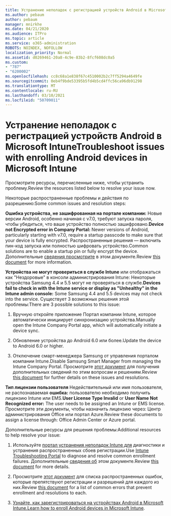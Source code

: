 ```yaml
---
title: Устранение неполадок с регистрацией устройств Android в Microsoft Intune
ms.author: pebaum
author: pebaum
manager: mnirkhe
ms.date: 04/21/2020
ms.audience: ITPro
ms.topic: article
ms.service: o365-administration
ROBOTS: NOINDEX, NOFOLLOW
localization_priority: Normal
ms.assetid: d0269461-20a8-4c9e-83b2-8fcf608dc0a5
ms.custom:
- "787"
- "6200002"
ms.openlocfilehash: cc8c68a1e838f67c4510002b2c7ff5294a4649fe
ms.sourcegitcommit: 0eb4f9bde53395b5fd4b5cd4ffc56ca96db91298
ms.translationtype: MT
ms.contentlocale: ru-RU
ms.lasthandoff: 03/10/2021
ms.locfileid: "50709011"
---
```

# <a name="troubleshoot-issues-with-enrolling-android-devices-in-microsoft-intune"></a><span data-ttu-id="6b2fb-102">Устранение неполадок с регистрацией устройств Android в Microsoft Intune</span><span class="sxs-lookup"><span data-stu-id="6b2fb-102">Troubleshoot issues with enrolling Android devices in Microsoft Intune</span></span>

<span data-ttu-id="6b2fb-103">Просмотрите ресурсы, перечисленные ниже, чтобы устранить проблему.</span><span class="sxs-lookup"><span data-stu-id="6b2fb-103">Review the resources listed below to resolve your issue now.</span></span>
  
<span data-ttu-id="6b2fb-104">Некоторые распространенные проблемы и действия по разрешению:</span><span class="sxs-lookup"><span data-stu-id="6b2fb-104">Some common issues and resolution steps:</span></span>
  
 <span data-ttu-id="6b2fb-105">**Ошибка устройства, не зашифрованная на портале компании:** Новые версии Android, особенно начиная с v7.0, требуют запуска пароля, чтобы убедиться, что ваше устройство полностью зашифровано.</span><span class="sxs-lookup"><span data-stu-id="6b2fb-105">**Device not Encrypted error in Company Portal:** Newer versions of Android, particularly starting with v7.0, require a startup passcode to make sure that your device is fully encrypted.</span></span> <span data-ttu-id="6b2fb-106">Распространенные решения — включить пин-код запуска или полностью шифровать устройство.</span><span class="sxs-lookup"><span data-stu-id="6b2fb-106">Common solutions are to enable a startup pin or fully encrypt the device.</span></span> <span data-ttu-id="6b2fb-107">Дополнительные [сведения просмотрите](https://docs.microsoft.com/intune-user-help/your-device-appears-encrypted-but-cp-says-otherwise-android) в этом документе.</span><span class="sxs-lookup"><span data-stu-id="6b2fb-107">Review [this document](https://docs.microsoft.com/intune-user-help/your-device-appears-encrypted-but-cp-says-otherwise-android) for more information.</span></span>
  
 <span data-ttu-id="6b2fb-108">**Устройства не могут провериться в службе Intune** или отображаться как "Нездоровые" в консоли администрирования Intune: Некоторые устройства Samsung 4.4 и 5.5 могут не проверяться в службе.</span><span class="sxs-lookup"><span data-stu-id="6b2fb-108">**Devices fail to check in with the Intune service or display as "Unhealthy" in the Intune admin console:** Some Samsung 4.4 and 5.5 devices may not check into the service.</span></span> <span data-ttu-id="6b2fb-109">Существует 3 возможных решения этой проблемы:</span><span class="sxs-lookup"><span data-stu-id="6b2fb-109">There are 3 possible solutions to this issue:</span></span>
  
1. <span data-ttu-id="6b2fb-110">Вручную откройте приложение Портал компании Intune, которое автоматически инициирует синхронизацию устройства.</span><span class="sxs-lookup"><span data-stu-id="6b2fb-110">Manually open the Intune Company Portal app, which will automatically initiate a device sync.</span></span>

2. <span data-ttu-id="6b2fb-111">Обновление устройства до Android 6.0 или более.</span><span class="sxs-lookup"><span data-stu-id="6b2fb-111">Update the device to Android 6.0 or higher.</span></span>

3. <span data-ttu-id="6b2fb-112">Отключение смарт-менеджера Samsung от управления порталом компании Intune.</span><span class="sxs-lookup"><span data-stu-id="6b2fb-112">Disable Samsung Smart Manager from managing the Intune Company Portal.</span></span> <span data-ttu-id="6b2fb-113">Просмотрите [этот документ](https://docs.microsoft.com/troubleshoot/mem/intune/troubleshoot-device-enrollment-in-intune#devices-fail-to-check-in-with-the-intune-service-and-display-as-unhealthy-in-the-intune-admin-console) для получения дополнительных сведений по этим вопросам и решениям.</span><span class="sxs-lookup"><span data-stu-id="6b2fb-113">Review [this document](https://docs.microsoft.com/troubleshoot/mem/intune/troubleshoot-device-enrollment-in-intune#devices-fail-to-check-in-with-the-intune-service-and-display-as-unhealthy-in-the-intune-admin-console) for further details on these issues and resolutions.</span></span>

 <span data-ttu-id="6b2fb-114">**Тип лицензии пользователя** Недействительный или имя пользователя, не распознаваемая **ошибка:** пользователю необходимо получить лицензию Intune или EMS.</span><span class="sxs-lookup"><span data-stu-id="6b2fb-114">**User License Type Invalid** or **User Name Not Recognized error:** The user needs to be assigned an Intune or EMS license.</span></span> <span data-ttu-id="6b2fb-115">Просмотрите эти документы, чтобы назначить лицензию через: Центр администрирования Office или портал Azure.</span><span class="sxs-lookup"><span data-stu-id="6b2fb-115">Review these documents to assign a license through: Office Admin Center or Azure portal.</span></span>
  
<span data-ttu-id="6b2fb-116">Дополнительные ресурсы для решения проблемы:</span><span class="sxs-lookup"><span data-stu-id="6b2fb-116">Additional resources to help resolve your issue:</span></span>
  
1. <span data-ttu-id="6b2fb-117">Используйте [портал устранения неполадок Intune для](https://devicemanagement.microsoft.com/#blade/Microsoft_Intune_DeviceSettings/TroubleshootBlade) диагностики и устранения распространенных сбоев регистрации.</span><span class="sxs-lookup"><span data-stu-id="6b2fb-117">Use [Intune Troubleshooting Portal](https://devicemanagement.microsoft.com/#blade/Microsoft_Intune_DeviceSettings/TroubleshootBlade) to diagnose and resolve common enrollment failures.</span></span> <span data-ttu-id="6b2fb-118">Дополнительные [сведения об](https://docs.microsoft.com/intune/help-desk-operators) этом документе.</span><span class="sxs-lookup"><span data-stu-id="6b2fb-118">Review [this document](https://docs.microsoft.com/intune/help-desk-operators) for more details.</span></span>

2. <span data-ttu-id="6b2fb-119">Просмотрите [этот документ](https://docs.microsoft.com/troubleshoot/mem/intune/troubleshoot-device-enrollment-in-intune) для списка распространенных ошибок, которые препятствуют регистрации и разрешений для каждого из них.</span><span class="sxs-lookup"><span data-stu-id="6b2fb-119">Review [this document](https://docs.microsoft.com/troubleshoot/mem/intune/troubleshoot-device-enrollment-in-intune) for a list of common errors that prevent enrollment and resolutions to each.</span></span>

3. <span data-ttu-id="6b2fb-120">[Узнайте, как зарегистрироваться на устройствах Android в Microsoft Intune.](https://docs.microsoft.com/intune/android-enroll)</span><span class="sxs-lookup"><span data-stu-id="6b2fb-120">[Learn how to enroll Android devices in Microsoft Intune](https://docs.microsoft.com/intune/android-enroll).</span></span>
